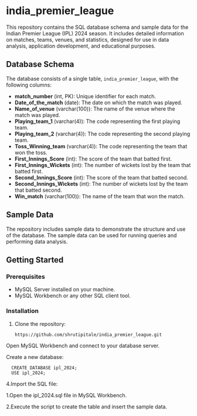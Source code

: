 # india_premier_league
This repository contains the SQL database schema and sample data for the Indian Premier League (IPL) 2024 season. It includes detailed information on matches, teams, venues, and statistics, designed for use in data analysis, application development, and educational purposes.


## Database Schema

The database consists of a single table, `india_premier_league`, with the following columns:

- **match_number** (int, PK): Unique identifier for each match.
- **Date_of_the_match** (date): The date on which the match was played.
- **Name_of_venue** (varchar(100)): The name of the venue where the match was played.
- **Playing_team_1** (varchar(4)): The code representing the first playing team.
- **Playing_team_2** (varchar(4)): The code representing the second playing team.
- **Toss_Winning_team** (varchar(4)): The code representing the team that won the toss.
- **First_Innings_Score** (int): The score of the team that batted first.
- **First_Innings_Wickets** (int): The number of wickets lost by the team that batted first.
- **Second_Innings_Score** (int): The score of the team that batted second.
- **Second_Innings_Wickets** (int): The number of wickets lost by the team that batted second.
- **Win_match** (varchar(100)): The name of the team that won the match.

## Sample Data

The repository includes sample data to demonstrate the structure and use of the database. The sample data can be used for running queries and performing data analysis.

## Getting Started

### Prerequisites

- MySQL Server installed on your machine.
- MySQL Workbench or any other SQL client tool.

### Installation

1. Clone the repository:
   ```bash
   https://github.com/shrutipitale/india_premier_league.git

Open MySQL Workbench and connect to your database server.

Create a new database:   

      CREATE DATABASE ipl_2024;
      USE ipl_2024;
 

4.Import the SQL file:

1.Open the ipl_2024.sql file in MySQL Workbench.

2.Execute the script to create the table and insert the sample data.
